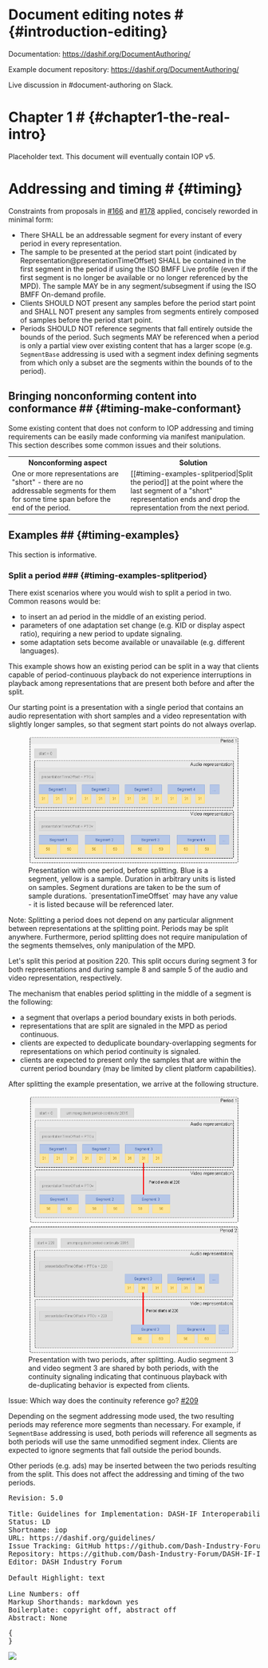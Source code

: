 # Document editing notes # {#introduction-editing}

Documentation: https://dashif.org/DocumentAuthoring/

Example document repository: https://dashif.org/DocumentAuthoring/

Live discussion in #document-authoring on Slack.

# Chapter 1 # {#chapter1-the-real-intro}

Placeholder text. This document will eventually contain IOP v5.

# Addressing and timing # {#timing}

Constraints from proposals in [#166](https://github.com/Dash-Industry-Forum/DASH-IF-IOP/issues/166) and [#178](https://github.com/Dash-Industry-Forum/DASH-IF-IOP/issues/178) applied, concisely reworded in minimal form:

* There SHALL be an addressable segment for every instant of every period in every representation.
* The sample to be presented at the period start point (indicated by Representation@presentationTimeOffset) SHALL be contained in the first segment in the period if using the ISO BMFF Live profile (even if the first segment is no longer be available or no longer referenced by the MPD). The sample MAY be in any segment/subsegment if using the ISO BMFF On-demand profile.
* Clients SHOULD NOT present any samples before the period start point and SHALL NOT present any samples from segments entirely composed of samples before the period start point.
* Periods SHOULD NOT reference segments that fall entirely outside the bounds of the period. Such segments MAY be referenced when a period is only a partial view over existing content that has a larger scope (e.g. `SegmentBase` addressing is used with a segment index defining segments from which only a subset are the segments within the bounds of to the period).

## Bringing nonconforming content into conformance ## {#timing-make-conformant}

Some existing content that does not conform to IOP addressing and timing requirements can be easily made conforming via manifest manipulation. This section describes some common issues and their solutions.

<table class="def">
	<tr>
		<th>Nonconforming aspect</th>
		<th>Solution</th>
	</tr>
	<tr>
		<td>One or more representations are "short" - there are no addressable segments for them for some time span before the end of the period.</td>
		<td>[[#timing-examples-splitperiod|Split the period]] at the point where the last segment of a "short" representation ends and drop the representation from the next period.</td>
	</tr>
</table>

## Examples ## {#timing-examples}

This section is informative.

### Split a period ### {#timing-examples-splitperiod}

There exist scenarios where you would wish to split a period in two. Common reasons would be:

* to insert an ad period in the middle of an existing period.
* parameters of one adaptation set change (e.g. KID or display aspect ratio), requiring a new period to update signaling.
* some adaptation sets become available or unavailable (e.g. different languages).

This example shows how an existing period can be split in a way that clients capable of period-continuous playback do not experience interruptions in playback among representations that are present both before and after the split.

Our starting point is a presentation with a single period that contains an audio representation with short samples and a video representation with slightly longer samples, so that segment start points do not always overlap.

<figure>
	<img src="Images/Timing/SplitInTwoPeriods - Before.png" />
	<figcaption>Presentation with one period, before splitting. Blue is a segment, yellow is a sample. Duration in arbitrary units is listed on samples. Segment durations are taken to be the sum of sample durations. `presentationTimeOffset` may have any value - it is listed because will be referenced later.</figcaption>
</figure>

Note: Splitting a period does not depend on any particular alignment between representations at the splitting point. Periods may be split anywhere. Furthermore, period splitting does not require manipulation of the segments themselves, only manipulation of the MPD.

Let's split this period at position 220. This split occurs during segment 3 for both representations and during sample 8 and sample 5 of the audio and video representation, respectively.

The mechanism that enables period splitting in the middle of a segment is the following:

* a segment that overlaps a period boundary exists in both periods.
* representations that are split are signaled in the MPD as period continuous.
* clients are expected to deduplicate boundary-overlapping segments for representations on which period continuity is signaled.
* clients are expected to present only the samples that are within the current period boundary (may be limited by client platform capabilities).

After splitting the example presentation, we arrive at the following structure.

<figure>
	<img src="Images/Timing/SplitInTwoPeriods - After.png" />
	<figcaption>Presentation with two periods, after splitting. Audio segment 3 and video segment 3 are shared by both periods, with the continuity signaling indicating that continuous playback with de-duplicating behavior is expected from clients.</figcaption>
</figure>

Issue: Which way does the continuity reference go? [#209](https://github.com/Dash-Industry-Forum/DASH-IF-IOP/issues/209)

Depending on the segment addressing mode used, the two resulting periods may reference more segments than necessary. For example, if `SegmentBase` addressing is used, both periods will reference all segments as both periods will use the same unmodified segment index. Clients are expected to ignore segments that fall outside the period bounds.

Other periods (e.g. ads) may be inserted between the two periods resulting from the split. This does not affect the addressing and timing of the two periods.



<!-- Document metadata follows. The below sections are used by the document compiler and are not directly visible. -->

<pre class="metadata">
Revision: 5.0

Title: Guidelines for Implementation: DASH-IF Interoperability Points
Status: LD
Shortname: iop
URL: https://dashif.org/guidelines/
Issue Tracking: GitHub https://github.com/Dash-Industry-Forum/DASH-IF-IOP/issues
Repository: https://github.com/Dash-Industry-Forum/DASH-IF-IOP GitHub
Editor: DASH Industry Forum

Default Highlight: text
<!-- Enabling line numbers breaks code blocks in PDF! (2018-10-02) -->
Line Numbers: off
Markup Shorthands: markdown yes
Boilerplate: copyright off, abstract off
Abstract: None
</pre>

<!-- Example of custom bibliography entries. Prefer adding your document to SpecRef over maintaining a custom definition. -->
<pre class="biblio">
{
}
</pre>

<pre boilerplate="logo">
<a href="https://dashif.org/"><img src="Images/DASH-IF.png" /></a>
</pre>